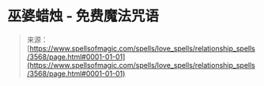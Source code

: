 <!--yml

分类: 未分类

日期: 2024-06-12 18:37:14

-->

# 巫婆蜡烛 - 免费魔法咒语

> 来源：[https://www.spellsofmagic.com/spells/love_spells/relationship_spells/3568/page.html#0001-01-01](https://www.spellsofmagic.com/spells/love_spells/relationship_spells/3568/page.html#0001-01-01)
